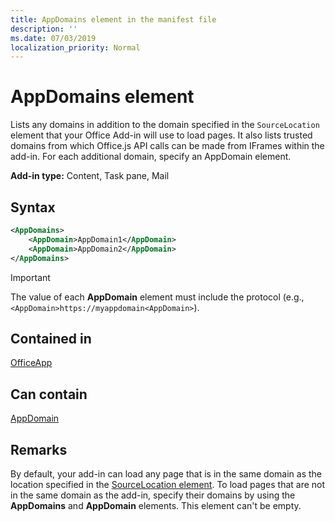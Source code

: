 ```yaml
---
title: AppDomains element in the manifest file
description: ''
ms.date: 07/03/2019
localization_priority: Normal
---
```


# AppDomains element

Lists any domains in addition to the domain specified in the `SourceLocation` element that your Office Add-in will use to load pages. It also lists trusted domains from which Office.js API calls can be made from IFrames within the add-in. For each additional domain, specify an AppDomain element.

 **Add-in type:** Content, Task pane, Mail

## Syntax

```XML
<AppDomains>
    <AppDomain>AppDomain1</AppDomain>
    <AppDomain>AppDomain2</AppDomain>
</AppDomains>
```

> [!IMPORTANT]
> The value of each **AppDomain** element must include the protocol (e.g., `<AppDomain>https://myappdomain<AppDomain>`).

## Contained in

[OfficeApp](officeapp.md)

## Can contain

[AppDomain](appdomain.md)

## Remarks

By default, your add-in can load any page that is in the same domain as the location specified in the [SourceLocation element](sourcelocation.md). To load pages that are not in the same domain as the add-in, specify their domains by using the **AppDomains** and **AppDomain** elements. This element can't be empty.
